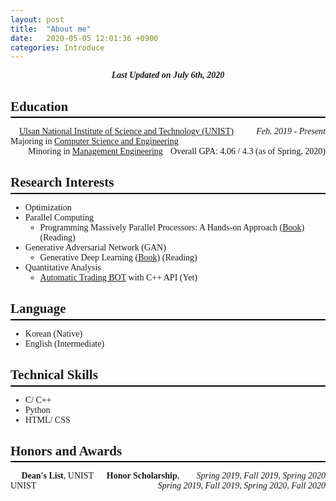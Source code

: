 ```yaml
---
layout: post
title:  "About me"
date:   2020-05-05 12:01:36 +0900
categories: Introduce
---
```


<span style="font-family: Times"> 

<span style="text-align: center">

<i><b>Last Updated on July 6th, 2020</b></i>

</span>

## Education
<hr style="height: 2px; border:none; margin-top: -1em; margin-bottom:0.5em; padding: 0; background:black"> </hr>

&emsp;[Ulsan National Institute of Science and Technology (UNIST)](https://www.unist.ac.kr/)<span style="float: right"> *Feb. 2019 - Present* </span>
&emsp;&emsp;Majoring in [Computer Science and Engineering](http://cse.unist.ac.kr/) <span style="float: right">Overall GPA: 4.06 / 4.3 (as of Spring, 2020)</span>  
&emsp;&emsp;Minoring in [Management Engineering](http://sme.unist.ac.kr/)


## Research Interests
<hr style="height: 2px; border:none; margin-top: -1em; margin-bottom:0.5em; padding: 0; background:black"> </hr>

* Optimization
* Parallel Computing   
    * Programming Massively Parallel Processors: A Hands-on Approach [(Book)](https://www.amazon.com/Programming-Massively-Parallel-Processors-Hands/dp/0124159923) (Reading)
* Generative Adversarial Network (GAN)   
    * Generative Deep Learning [(Book)](https://www.amazon.com/Generative-Deep-Learning-Teaching-Machines/dp/1492041947) (Reading)
* Quantitative Analysis   
    * [Automatic Trading BOT](https://github.com/thinkin9/Automatic_Trading_BOT) with C++ API (Yet)

## Language
<hr style="height: 2px; border:none; margin-top: -1em; margin-bottom:0.5em; padding: 0; background:black"> </hr>

* Korean (Native)
* English (Intermediate)   

## Technical Skills
<hr style="height: 2px; border:none; margin-top: -1em; margin-bottom:0.5em; padding: 0; background:black"> </hr>

* C/ C++   
* Python
* HTML/ CSS

## Honors and Awards
<hr style="height: 2px; border:none; margin-top: -1em; margin-bottom:0.5em; padding: 0; background:black"> </hr>

&emsp; **Dean's List**, UNIST <span style="float: right">  *Spring 2019, Fall 2019, Spring 2020* </span>
&emsp; **Honor Scholarship**, UNIST <span style="float: right">  *Spring 2019, Fall 2019, Spring 2020, Fall 2020* </span>

</span>